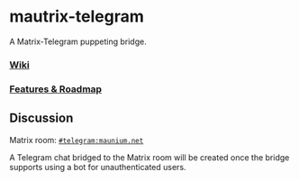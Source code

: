 # mautrix-telegram
A Matrix-Telegram puppeting bridge.

### [Wiki](https://github.com/tulir/mautrix-telegram/wiki)

### [Features & Roadmap](ROADMAP.md)

## Discussion
Matrix room: [`#telegram:maunium.net`](https://matrix.to/#/#telegram:maunium.net)

A Telegram chat bridged to the Matrix room will be created once the bridge supports using a bot
for unauthenticated users.

